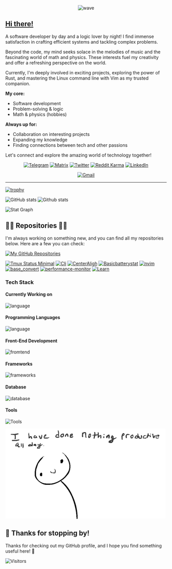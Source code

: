 <div align="center">
  
![wave](https://capsule-render.vercel.app/api?type=waving&color=auto&height=300&section=header&text=Nikhil%20Singh&fontSize=90&animation=fadeIn&fontAlignY=38&desc=Welcome%20to%20my%20GitHub%20Profile!&descAlignY=51&descAlign=62)

</div>

## [Hi there!](https://niksingh710.vercel.app/) 

A software developer by day and a logic lover by night! I find immense satisfaction in crafting efficient systems and tackling complex problems. 

Beyond the code, my mind seeks solace in the melodies of music  and the fascinating world of math and physics.  These interests fuel my creativity and offer a refreshing perspective on the world.

Currently, I'm deeply involved in exciting projects, exploring the power of Rust, and mastering the Linux command line with Vim as my trusted companion. 

**My core:**

* Software development 
* Problem-solving & logic 
* Math & physics (hobbies) 

**Always up for:**

* Collaboration on interesting projects 
* Expanding my knowledge 
* Finding connections between tech and other passions 

Let's connect and explore the amazing world of technology together! 


<center>


  [![Telegram](https://img.shields.io/badge/-Telegram-blue?style=flat-square&logo=telegram&logoColor=white&link=https://t.me/niksingh710/)](https://t.me/niksingh710/)
  [![Matrix](https://img.shields.io/badge/-Matrix-black?style=flat-square&logo=matrix&logoColor=white&link=https://matrix.to/#/@niksingh710:matrix.org)](https://matrix.to/#/@niksingh710:matrix.org)
  [![Twitter](https://img.shields.io/badge/-Twitter-blue?style=flat-square&logo=twitter&logoColor=white&link=https://twitter.com/niksingh710/)](https://twitter.com/niksingh710/)
  [![Reddit
  Karma](https://img.shields.io/reddit/user-karma/combined/niksingh710?label=karma&logo=reddit)](https://reddit.com/u/niksingh710)
  [![LinkedIn](https://img.shields.io/badge/-LinkedIn-blue?style=flat-square&logo=linkedin&logoColor=white&link=https://www.linkedin.com/in/niksingh710/)](https://www.linkedin.com/in/niksingh710/)

  [![Gmail](https://img.shields.io/badge/Gmail-D14836?style=for-the-badge&logo=gmail&logoColor=white)](mailto:nik.singh710@gmail.com)

  ---

</center>


[![trophy](https://github-profile-trophy.vercel.app/?username=niksingh710&theme=dark_dimmed&row=1&column=10&no-frame=true)](https://github.com/ryo-ma/github-profile-trophy)



![GitHub stats](https://github-readme-stats.vercel.app/api?username=niksingh710&show_icons=true&theme=dark&hidden_border=true)
![Github
stats](https://github-readme-stats.vercel.app/api/top-langs/?username=niksingh710&show_icons=true&layout=compact&langs_count=16&theme=dark&hidden_border=true)

![Stat Graph](https://github-profile-summary-cards.vercel.app/api/cards/profile-details?username=niksingh710&theme=dark)

## 👨‍💻 Repositories 👨‍💻

I'm always working on something new, and you can find all my repositories below. Here are a few you can check:

[![My GitHub
Repositories](https://img.shields.io/badge/My%20GitHub%20Repositories-See%20them%20all-black?style=for-the-badge&logo=github)](https://github.com/niksingh710?tab=repositories)

[![Tmux Status Minimal](https://github-readme-stats.vercel.app/api/pin/?username=niksingh710&repo=minimal-tmux-status&theme=dark&border_color=#fff&border_radius=10&hidden_border=true)](https://github.com/niksingh710/TicTacToe-Ai)
[![Cli](https://github-readme-stats.vercel.app/api/pin/?username=niksingh710&repo=cli&theme=dark&border_color=#fff&border_radius=10)](https://github.com/niksingh710/Rock_Paper_Scissor)
[![CenterAligh](https://github-readme-stats.vercel.app/api/pin/?username=niksingh710&repo=center-align&theme=dark&border_color=#fff&border_radius=10)](https://github.com/niksingh710/center-align)
[![Basicbatterystat](https://github-readme-stats.vercel.app/api/pin/?username=niksingh710&repo=basic-battery-stat&theme=dark&border_color=#fff&border_radius=10)](https://github.com/niksingh710/basic-battery-stat)
[![nvim](https://github-readme-stats.vercel.app/api/pin/?username=niksingh710&repo=nvim&theme=dark&border_color=#fff&border_radius=10)](https://github.com/niksingh710/SpeechText)
[![base_convert](https://github-readme-stats.vercel.app/api/pin/?username=niksingh710&repo=base_convert&theme=dark&border_color=#fff&border_radius=10)](https://github.com/niksingh710/base_convert)
[![performance-monitor](https://github-readme-stats.vercel.app/api/pin/?username=niksingh710&repo=performance-monitor&theme=dark&border_color=#fff&border_radius=10)](https://github.com/niksingh710/performance-monitor)
[![Learn](https://github-readme-stats.vercel.app/api/pin/?username=niksingh710&repo=Learn&theme=dark&border_color=#fff&border_radius=10)](https://github.com/niksingh710/Learn)

### Tech Stack

#### Currently Working on
![language](https://skillicons.dev/icons?i=rust,go,bash,lua)

#### Programming Languages
![language](https://skillicons.dev/icons?i=java,cpp,c,python,dart,javascript&theme=dark)

#### Front-End Development
![fromtend](https://skillicons.dev/icons?i=html,css,javascript&theme=dark)

#### Frameworks
![frameworks](https://skillicons.dev/icons?i=svelte,express,nodejs,flutter&theme=dark)

#### Database
![database](https://skillicons.dev/icons?i=mysql,mongo&theme=dark)

#### Tools
![Tools](https://skillicons.dev/icons?i=bash,linux,git,vim,neovim&theme=dark)

  ![](./nothing.gif)

## 🎉 Thanks for stopping by!

Thanks for checking out my GitHub profile, and I hope you find something useful here! 🙌
<br>

![Visitors](https://profile-counter.glitch.me/niksingh710/count.svg)

